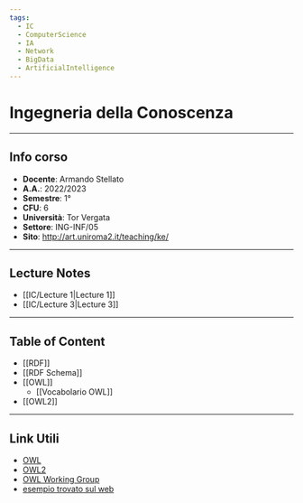 ```yaml
---
tags:
  - IC
  - ComputerScience
  - IA
  - Network
  - BigData
  - ArtificialIntelligence
---
```

# Ingegneria della Conoscenza
--------------------------
## Info corso
- **Docente**: Armando Stellato
- **A.A.**: 2022/2023
- **Semestre**: 1°
- **CFU**: 6
- **Università**: Tor Vergata
- **Settore**: ING-INF/05
- **Sito**: http://art.uniroma2.it/teaching/ke/

---------------------
## Lecture Notes
- [[IC/Lecture 1|Lecture 1]]
- [[IC/Lecture 3|Lecture 3]]

-----
## Table of Content
- [[RDF]]
- [[RDF Schema]]
- [[OWL]]
	- [[Vocabolario OWL]]
- [[OWL2]]

-------
## Link Utili
- [OWL](https://www.w3.org/TR/owl-ref/#FunctionalProperty-def)
- [OWL2](https://www.w3.org/TR/owl2-syntax/)
- [OWL Working Group](https://www.w3.org/2007/OWL/wiki/OWL_Working_Group)
- [esempio trovato sul web](https://github.com/phillord/owl-api/blob/master/contract/src/test/resources/primer.turtle.rdf)